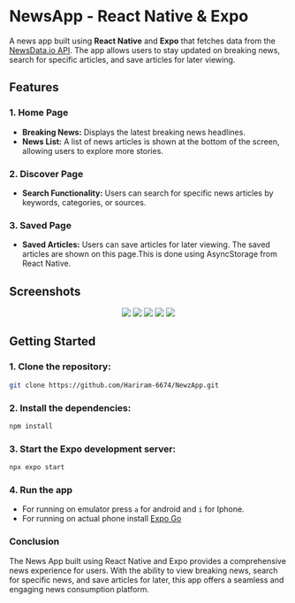 # NewsApp - React Native & Expo

A news app built using **React Native** and **Expo** that fetches data from the [NewsData.io API](https://newsdata.io/documentation). The app allows users to stay updated on breaking news, search for specific articles, and save articles for later viewing.

## Features

### 1. **Home Page**

- **Breaking News:** Displays the latest breaking news headlines.
- **News List:** A list of news articles is shown at the bottom of the screen, allowing users to explore more stories.

### 2. **Discover Page**

- **Search Functionality:** Users can search for specific news articles by keywords, categories, or sources.

### 3. **Saved Page**

- **Saved Articles:** Users can save articles for later viewing. The saved articles are shown on this page.This is done using AsyncStorage from React Native.

## Screenshots

<div  align="center">

<img  src="https://github.com/Hariram-6674/NewzApp/raw/master/images/image1.png">

<img  src="https://github.com/Hariram-6674/NewzApp/raw/master/images/image2.png">

<img  src="https://github.com/Hariram-6674/NewzApp/raw/master/images/image3.png">

<img  src="https://github.com/Hariram-6674/NewzApp/raw/master/images/image4.png">

<img  src="https://github.com/Hariram-6674/NewzApp/raw/master/images/image5.png">

</div>

## Getting Started

### 1. Clone the repository:

```bash
git clone https://github.com/Hariram-6674/NewzApp.git
```

### 2. Install the dependencies:

```bash
npm install
```

### 3. Start the Expo development server:

```bash
npx expo start
```

### 4. Run the app

- For running on emulator press `a` for android and `i` for Iphone.
- For running on actual phone install [Expo Go](https://expo.dev/go)

### Conclusion

The News App built using React Native and Expo provides a comprehensive news experience for users. With the ability to view breaking news, search for specific news, and save articles for later, this app offers a seamless and engaging news consumption platform.
